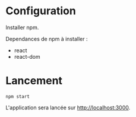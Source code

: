 # Configuration

Installer npm.

Dependances de npm à installer \:

- react
- react-dom

# Lancement

`npm start`

L'application sera lancée sur [http://localhost:3000](http://localhost:3000).
